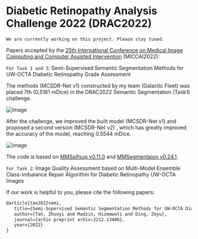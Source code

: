 # Diabetic Retinopathy Analysis Challenge 2022 (DRAC2022)

`We are currently working on this project. Please stay tuned.` 

Papers accepted by the [25th International Conference on Medical Image Computing and Computer Assisted Intervention](https://conferences.miccai.org/2022/en/) (MICCAI2022):

`For Task 1 and 3`: Semi-Supervised Semantic Segmentation Methods for UW-OCTA Diabetic Retinopathy Grade Assessment 


The methods (MCSDR-Net v1) constructed by my team (Galactic Fleet) was placed 7th (0,5161 mDice) in the DRAC2022 Semantic Segmentation (Task1) challenge.

![image](https://user-images.githubusercontent.com/111235455/222426224-81e1d41b-7aab-48f9-9cac-628bcab4fb9c.png)

After the challenge, we improved the built model  (MCSDR-Net v1)  and proposed a second version  (MCSDR-Net v2) , which has greatly improved the accuracy of the model, reaching 0.5544 mDice.

![image](https://user-images.githubusercontent.com/111235455/222428329-19ad2d5c-c821-496b-8019-237ec3c1ea15.png)

The code is based on [MMSelfsup v0.11.0](https://github.com/open-mmlab/mmselfsup/tree/v0.11.0) and [MMSegmentaion v0.24.1](https://github.com/open-mmlab/mmsegmentation/tree/v0.24.1).


`For Task 2`: Image Quality Assessment based on Multi-Model Ensemble Class-Imbalance Repair Algorithm for Diabetic Retinopathy UW-OCTA Images 

If our work is helpful to you, please cite the following papers:

```latex
@article{tan2022semi,
   title={Semi-Supervised Semantic Segmentation Methods for UW-OCTA Diabetic Retinopathy Grade Assessment},
   author={Tan, Zhuoyi and Madzin, Hizmawati and Ding, Zeyu},
   journal={arXiv preprint arXiv:2212.13486},
   year={2022}
}
```

